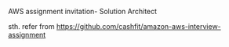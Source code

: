 AWS assignment invitation- Solution Architect

sth. refer from https://github.com/cashfit/amazon-aws-interview-assignment
